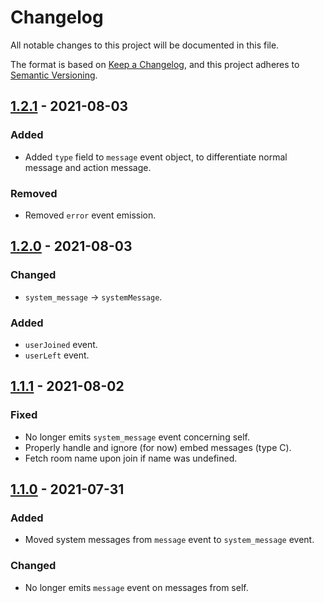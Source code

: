 # Changelog
All notable changes to this project will be documented in this file.

The format is based on [Keep a Changelog](https://keepachangelog.com/en/1.0.0/),
and this project adheres to [Semantic Versioning](https://semver.org/spec/v2.0.0.html).

## [1.2.1] - 2021-08-03
### Added
- Added `type` field to `message` event object, to differentiate normal message and action message.

### Removed
- Removed `error` event emission.

## [1.2.0] - 2021-08-03
### Changed
- `system_message` -> `systemMessage`.

### Added
- `userJoined` event.
- `userLeft` event.

## [1.1.1] - 2021-08-02
### Fixed
- No longer emits `system_message` event concerning self.
- Properly handle and ignore (for now) embed messages (type C).
- Fetch room name upon join if name was undefined.

## [1.1.0] - 2021-07-31
### Added
- Moved system messages from `message` event to `system_message` event.

### Changed
- No longer emits `message` event on messages from self.

[1.2.1]: https://github.com/NeonWizard/chatzy.js/compare/v1.2.0...v1.2.1
[1.2.0]: https://github.com/NeonWizard/chatzy.js/compare/v1.1.1...v1.2.0
[1.1.1]: https://github.com/NeonWizard/chatzy.js/compare/v1.1.0...v1.1.1
[1.1.0]: https://github.com/NeonWizard/chatzy.js/compare/v1.0.0...v1.1.0
